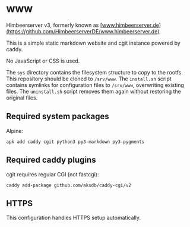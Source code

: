 # www

Himbeerserver v3, formerly known as
[www.himbeerserver.de](https://github.com/HimbeerserverDE/www.himbeerserver.de).

This is a simple static markdown website and cgit instance powered by caddy.

No JavaScript or CSS is used.

The `sys` directory contains the filesystem structure to copy to the rootfs.
This repository should be cloned to `/srv/www`.
The `install.sh` script contains symlinks for configuration files to `/srv/www`,
overwriting existing files.
The `uninstall.sh` script removes them again without restoring the original files.

## Required system packages

Alpine:

```
apk add caddy cgit python3 py3-markdown py3-pygments
```

## Required caddy plugins

cgit requires regular CGI (not fastcgi):

```
caddy add-package github.com/aksdb/caddy-cgi/v2
```

## HTTPS

This configuration handles HTTPS setup automatically.
